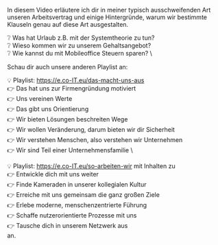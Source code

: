 In diesem Video erläutere ich dir in meiner typisch ausschweifenden Art unseren Arbeitsvertrag und einige Hintergründe, warum wir bestimmte Klauseln genau auf diese Art ausgestalten.

❔ Was hat Urlaub z.B. mit der Systemtheorie zu tun? \
❔ Wieso kommen wir zu unserem Gehaltsangebot? \
❔ Wie kannst du mit Mobileoffice Steuern sparen? \

Schau dir auch unsere anderen Playlist an:

💡 Playlist: https://e.co-IT.eu/das-macht-uns-aus \
👉 Das hat uns zur Firmengründung motiviert \
👉 Uns vereinen Werte \
👉 Das gibt uns Orientierung \
👉 Wir bieten Lösungen beschreiten Wege \
👉 Wir wollen Veränderung, darum bieten wir dir Sicherheit \
👉 Wir verstehen Menschen, also verstehen wir Unternehmen \
👉 Wir sind Teil einer Unternehmensfamilie \


💡 Playlist: https://e.co-IT.eu/so-arbeiten-wir mit Inhalten zu \
👉 Entwickle dich mit uns weiter \
👉 Finde Kameraden in unserer kollegialen Kultur \
👉 Erreiche mit uns gemeinsam die ganz großen Ziele \
👉 Erlebe moderne, menschenzentrierte Führung \
👉 Schaffe nutzerorientierte Prozesse mit uns \
👉 Tausche dich in unserem Netzwerk aus \
an.
